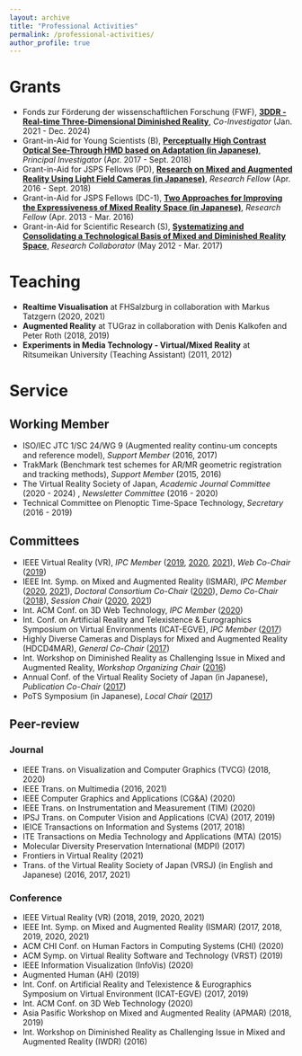 ```yaml
---
layout: archive
title: "Professional Activities"
permalink: /professional-activities/
author_profile: true
---
```


# Grants
* Fonds zur Förderung der wissenschaftlichen Forschung (FWF), [**3DDR - Real-time Three-Dimensional Diminished Reality**](https://graz.pure.elsevier.com/en/projects/fwf-3ddr-real-time-three-dimensional-diminished-reality), _Co-Investigator_ (Jan. 2021 - Dec. 2024)
* Grant-in-Aid for Young Scientists (B), [**Perceptually High Contrast Optical See-Through HMD based on Adaptation (in Japanese)**](https://kaken.nii.ac.jp/en/grant/KAKENHI-PROJECT-17K12729/), _Principal Investigator_ (Apr. 2017 - Sept. 2018)
* Grant-in-Aid for JSPS Fellows (PD), [**Research on Mixed and Augmented Reality Using Light Field Cameras (in Japanese)**](https://kaken.nii.ac.jp/en/grant/KAKENHI-PROJECT-16J05114/), _Research Fellow_ (Apr. 2016 - Sept. 2018)
* Grant-in-Aid for JSPS Fellows (DC-1), [**Two Approaches for Improving the Expressiveness of Mixed Reality Space (in Japanese)**](https://kaken.nii.ac.jp/en/grant/KAKENHI-PROJECT-13J09193/), _Research Fellow_ (Apr. 2013 - Mar. 2016)
* Grant-in-Aid for Scientific Research (S), [**Systematizing and Consolidating a Technological Basis of Mixed and Diminished Reality Space**](https://kaken.nii.ac.jp/en/grant/KAKENHI-PROJECT-24220004/), _Research Collaborator_ (May 2012 - Mar. 2017)

# Teaching
* **Realtime Visualisation** at FHSalzburg in collaboration with Markus Tatzgern (2020, 2021)
* **Augmented Reality** at TUGraz in collaboration with Denis Kalkofen and Peter Roth (2018, 2019)
* **Experiments in Media Technology - Virtual/Mixed Reality** at Ritsumeikan University (Teaching Assistant) (2011, 2012)

# Service
## Working Member
* ISO/IEC JTC 1/SC 24/WG 9 (Augmented reality continu-um concepts and reference model), _Support Member_ (2016, 2017) <!--- (Sept. 2016 - Present) -->
* TrakMark (Benchmark test schemes for AR/MR geometric registration and tracking methods), _Support Member_ (2015, 2016) <!--- (Apr. 2015 - Present) -->
* The Virtual Reality Society of Japan, _Academic Journal Committee_ (2020 - 2024) <!--- (Apr. 2020 - Present) -->, _Newsletter Committee_ (2016 - 2020) <!--- (Jul. 2016 - Mar. 2020) -->
* Technical Committee on Plenoptic Time-Space Technology, _Secretary_ (2016 - 2019) <!-- (Apr. 2016 - Mar. 2019) -->

## Committees
* IEEE Virtual Reality (VR), _IPC Member_ ([2019](https://ieeevr.org/2019/committees/program.html), [2020](https://ieeevr.org/2020/committees/program.html), [2021](https://ieeevr.org/2021/committees/program-committee/)), _Web Co-Chair_ ([2019](https://ieeevr.org/2019/committees/conference.html))
* IEEE Int. Symp. on Mixed and Augmented Reality (ISMAR), _IPC Member_ ([2020](https://ismar20.org/scitech-committee/), [2021](https://ismar21.org/science-and-technology-program-committee/)), _Doctoral Consortium Co-Chair_ ([2020](https://ismar20.org/committees/)), _Demo Co-Chair_ ([2018](https://ismar2018.vgtc.org/committee_conference/index.html)), _Session Chair_ ([2020](https://ismar20.org/program/), [2021](https://ismar21.org/program/accepted-papers/#session7))
* Int. ACM Conf. on 3D Web Technology, _IPC Member_ ([2020](https://web3d.siggraph.org/))
* Int. Conf. on Artificial Reality and Telexistence & Eurographics Symposium on Virtual Environments (ICAT-EGVE), _IPC Member_ ([2017](http://icat.vrsj.org/2017/))
* Highly Diverse Cameras and Displays for Mixed and Augmented Reality (HDCD4MAR), _General Co-Chair_ ([2017](http://www.hvrl.ics.keio.ac.jp/hdcd4mar/))
* Int. Workshop on Diminished Reality as Challenging Issue in Mixed and Augmented Reality, _Workshop Organizing Chair_ ([2016](http://www.rm.is.ritsumei.ac.jp/IWDR2016/))
* Annual Conf. of the Virtual Reality Society of Japan (in Japanese), _Publication Co-Chair_ ([2017](http://conference.vrsj.org/ac2017/committee/committee.html))
* PoTS Symposium (in Japanese), _Local Chair_ ([2017](http://www.hvrl.ics.keio.ac.jp/pots/symp/2016/))

## Peer-review
### Journal
* IEEE Trans. on Visualization and Computer Graphics (TVCG) (2018, 2020)
* IEEE Trans. on Multimedia (2016, 2021)
* IEEE Computer Graphics and Applications (CG&A) (2020)
* IEEE Trans. on Instrumentation and Measurement (TIM) (2020)
* IPSJ Trans. on Computer Vision and Applications (CVA) (2017, 2019)
* IEICE Transactions on Information and Systems (2017, 2018)
* ITE Transactions on Media Technology and Applications (MTA) (2015)
* Molecular Diversity Preservation International (MDPI) (2017)
* Frontiers in Virtual Reality (2021)
* Trans. of the Virtual Reality Society of Japan (VRSJ) (in English and Japanese) (2016, 2017, 2021)

### Conference
* IEEE Virtual Reality (VR) (2018, 2019, 2020, 2021)
* IEEE Int. Symp. on Mixed and Augmented Reality (ISMAR) (2017, 2018, 2019, 2020, 2021)
* ACM CHI Conf. on Human Factors in Computing Systems (CHI) (2020)
* ACM Symp. on Virtual Reality Software and Technology (VRST) (2019)
* IEEE Information Visualization (InfoVis) (2020)
* Augmented Human (AH) (2019)
* Int. Conf. on Artificial Reality and Telexistence & Eurographics Symposium on Virtual Environment (ICAT-EGVE) (2017, 2019)
* Int. ACM Conf. on 3D Web Technology (2020)
* Asia Pasific Workshop on Mixed and Augmented Reality (APMAR) (2018, 2019)
* Int. Workshop on Diminished Reality as Challenging Issue in Mixed and Augmented Reality (IWDR) (2016)
